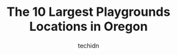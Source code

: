 ---
layout: ampstory
image: https://i0.wp.com/paketmu.com/wp-content/uploads/2023/06/dickinson-park-woods-0-in-oregon-1686369134.jpeg?resize=640,853
author: techidn
featured: false
description: Explore the diverse Playground scene in Oregon, home to an incredible selection of 10 establishments catering to every taste. Whether youre in search of iconic favorites or undiscovered tre
title: The 10 Largest Playgrounds Locations in Oregon
cover:
   title: The 10 Largest Playgrounds Locations in Oregon
   subtitle: RICKPATE
   background: https://paketmu.com/wp-content/uploads/2023/06/dickinson-park-woods-0-in-oregon-1686369134.jpeg

pages: 
 - layout: thirds
   top: <h1>#1 Peninsula Park</h1>
   bottom: "<p>This park is huge and amazing 😍 we literally spent hours playing at this park all day! The play structures are super big and fun. There are multiple structures and the</p>"
   background: https://paketmu.com/wp-content/uploads/2023/06/dickinson-park-woods-1-in-oregon-1686369134.jpeg
   backgroundblur: true
 - layout: thirds
   top: <h1>#2 Westmoreland Park</h1>
   bottom: "<p>I loved this park! The big trees are so beautiful and provide shade to play underneath them. Theres a big soccer field too. The creek and the ducks or geese is just a re</p>"
   background: https://paketmu.com/wp-content/uploads/2023/06/dickinson-park-woods-2-in-oregon-1686369135.jpeg
   cta:
      link: https://paketmu.com/the-10-largest-playgrounds-locations-in-oregon/
      text: The 10 Largest Playgrounds Locations in Oregon
 - layout: thirds
   top: <h1>#3 Magnolia Park</h1>
   bottom: "<p>This is a nice little Park. Peaceful atmosphere and the greatest part, they have a playground here. Dog friendly as long as theyre leashed and cleaned up after, please.</p>"
   background: https://paketmu.com/wp-content/uploads/2023/06/dickinson-park-woods-3-in-oregon-1686369136.png
   cta:
      link: https://paketmu.com/the-10-largest-playgrounds-locations-in-oregon/
      text: The 10 Largest Playgrounds Locations in Oregon
 - layout: thirds
   top: <h1>#4 Dodge Park</h1>
   bottom: "<p>11021 SE Lusted Rd, Sandy, OR 97055, United States</p>"
   background: https://images.unsplash.com/photo-1522441815192-d9f04eb0615c?ixlib=rb-4.0.3&ixid=MnwxMjA3fDB8MHxwaG90by1wYWdlfHx8fGVufDB8fHx8&auto=format&fit=crop&w=640&h=853&q=80
   cta:
      link: https://paketmu.com/the-10-largest-playgrounds-locations-in-oregon/
      text: The 10 Largest Playgrounds Locations in Oregon
 - layout: thirds
   top: <h1>#5 Pirate Park</h1>
   bottom: "<p>Near NW Energia Street between NW Brandberry Drive and, NW Graf St, Portland, OR 97229, United States</p>"
   background: https://images.unsplash.com/photo-1620421680010-0766ff230392?ixlib=rb-4.0.3&ixid=MnwxMjA3fDB8MHxwaG90by1wYWdlfHx8fGVufDB8fHx8&auto=format&fit=crop&w=640&h=853&q=80
   cta:
      link: https://paketmu.com/the-10-largest-playgrounds-locations-in-oregon/
      text: The 10 Largest Playgrounds Locations in Oregon
 - layout: thirds
   top: <h1>#6 Rivercrest Park</h1>
   bottom: "<p>131 Park Dr, Oregon City, OR 97045, United States</p>"
   background: https://images.unsplash.com/photo-1549241520-425e3dfc01cb?ixlib=rb-4.0.3&ixid=MnwxMjA3fDB8MHxwaG90by1wYWdlfHx8fGVufDB8fHx8&auto=format&fit=crop&w=640&h=853&q=80
   cta:
      link: https://paketmu.com/the-10-largest-playgrounds-locations-in-oregon/
      text: The 10 Largest Playgrounds Locations in Oregon
 - layout: thirds
   top: <h1>#7 Columbia Park</h1>
   bottom: "<p>264 NW Columbia St, Bend, OR 97702, United States</p>"
   background: https://images.unsplash.com/photo-1488554378835-f7acf46e6c98?ixlib=rb-4.0.3&ixid=MnwxMjA3fDB8MHxwaG90by1wYWdlfHx8fGVufDB8fHx8&auto=format&fit=crop&w=640&h=853&q=80
   cta:
      link: https://paketmu.com/the-10-largest-playgrounds-locations-in-oregon/
      text: The 10 Largest Playgrounds Locations in Oregon
 - layout: thirds
   middle: Continue reading...
   background: https://images.unsplash.com/photo-1564951434112-64d74cc2a2d7?ixlib=rb-4.0.3&ixid=MnwxMjA3fDB8MHxwaG90by1wYWdlfHx8fGVufDB8fHx8&auto=format&fit=crop&w=640&h=853&q=80
   cta:
      link: https://paketmu.com/the-10-largest-playgrounds-locations-in-oregon/
      text: The 10 Largest Playgrounds Locations in Oregon
      
---